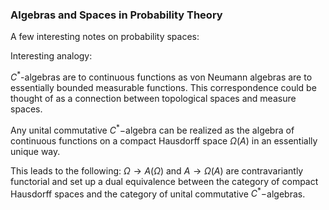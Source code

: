 ### Algebras and Spaces in Probability Theory


A few interesting notes on probability spaces:



Interesting analogy: 

$C^*$-algebras are to continuous functions as von Neumann algebras are to essentially bounded measurable functions. This correspondence could be thought of as a connection between topological spaces and measure spaces. 


Any unital commutative $C^* -$algebra can be realized as the algebra of continuous functions on a compact Hausdorff space $\Omega(A)$ in an essentially unique way. 

This leads to the following: $\Omega \rightarrow A(\Omega)$ and $A \rightarrow \Omega(A)$ are contravariantly functorial and set up a dual equivalence between the category of compact Hausdorff spaces and the category of unital commutative $C^* -$algebras. 





















































